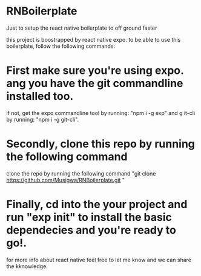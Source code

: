 # RNBoilerplate
Just to setup the react native boilerplate to off ground faster

this project is boostrapped by react native expo.
to be able to use this boilerplate, follow the following commands:

# First make sure you're using expo. ang you have the git commandline installed too.
if not, get the expo commandline tool by running: "npm i -g exp" and g
it-cli by running: "npm i -g git-cli".

# Secondly, clone this repo by running the following command

clone the repo by running the following command "git clone https://github.com/Musigwa/RNBoilerplate.git <yourprojectname>"

# Finally, cd into the your project and run "exp init" to install the basic dependecies and you're ready to go!.

for more info about react native feel free to let me know and we can share the kknowledge.
